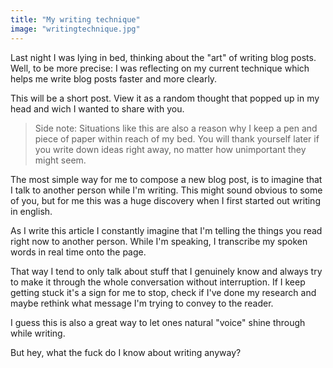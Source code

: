 ```yaml
---
title: "My writing technique"
image: "writingtechnique.jpg"
---
```

Last night I was lying in bed, thinking about the "art" of writing blog posts. Well, to be more precise: I was reflecting on my current technique which helps me write blog posts faster and more clearly. 

This will be a short post. View it as a random thought that popped up in my head and wich I wanted to share with you.

> Side note:
Situations like this are also a reason why I keep a pen and piece of paper within reach of my bed. You will thank yourself later if you write down ideas right away, no matter how unimportant they might seem.

The most simple way for me to compose a new blog post, is to imagine that I talk to another person while I'm writing. This might sound obvious to some of you, but for me this was a huge discovery when I first started out writing in english.

As I write this article I constantly imagine that I'm telling the things you read right now to another person. While I'm speaking, I transcribe my spoken words in real time onto the page. 

That way I tend to only talk about stuff that I genuinely know and always try to make it through the whole conversation without interruption. If I keep getting stuck it's a sign for me to stop, check if I've done my research and maybe rethink what message I'm trying to convey to the reader.

I guess this is also a great way to let ones natural "voice" shine through while writing.

But hey, what the fuck do I know about writing anyway?

